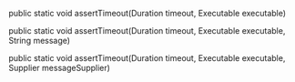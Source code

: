 public static void assertTimeout(Duration timeout, Executable executable)
  
public static void assertTimeout(Duration timeout, Executable executable, String message)
  
public static void assertTimeout(Duration timeout, Executable executable, Supplier<String> messageSupplier)
